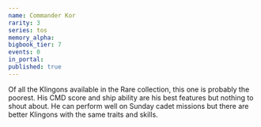 ```yaml
---
name: Commander Kor
rarity: 3
series: tos
memory_alpha:
bigbook_tier: 7
events: 0
in_portal:
published: true
---
```


Of all the Klingons available in the Rare collection, this one is probably the poorest. His CMD score and ship ability are his best features but nothing to shout about. He can perform well on Sunday cadet missions but there are better Klingons with the same traits and skills.
